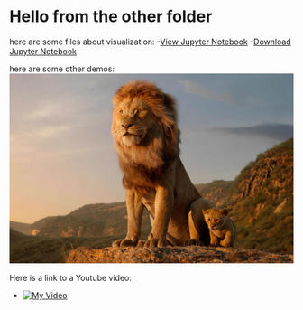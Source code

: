 # Hello from the other folder

here are some files about visualization:
-[View Jupyter Notebook](MatplotlibGraphExamples-S2.html)
-[Download Jupyter Notebook](MatplotlibGraphExamples-S2.ipynb)

here are some other demos:
![Here Is a Picture](The-Lion-King-Movie-Stills-Pictures-Download.jpg)

Here is a link to a Youtube video:
- [![My Video](https://img.www.youtube.com/vi/YAWt-gktZqM/0.jpg)](https://www.youtube.com/watch?v=YAWt-gktZqM)

